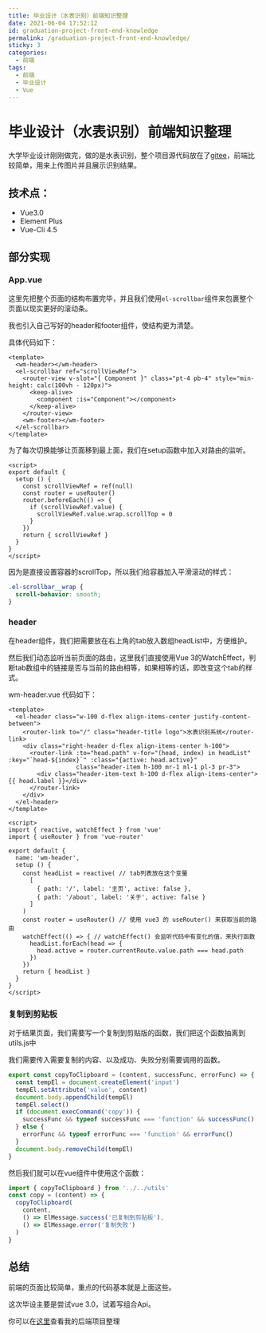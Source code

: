 ```yaml
---
title: 毕业设计（水表识别）前端知识整理
date: 2021-06-04 17:52:12
id: graduation-project-front-end-knowledge
permalink: /graduation-project-front-end-knowledge/
sticky: 3
categories:
  - 前端
tags:
  - 前端
  - 毕业设计
  - Vue
---
```


# 毕业设计（水表识别）前端知识整理

大学毕业设计刚刚做完，做的是水表识别，整个项目源代码放在了[gitee](https://gitee.com/wiidede/water-meter-frontend)，前端比较简单，用来上传图片并且展示识别结果。

## 技术点：

- Vue3.0
- Element Plus
- Vue-Cli 4.5

## 部分实现

### App.vue

这里先把整个页面的结构布置完毕，并且我们使用`el-scrollbar`组件来包裹整个页面以现实更好的滚动条。

我也引入自己写好的header和footer组件，使结构更为清楚。

具体代码如下：

``` vue
<template>
  <wm-header></wm-header>
  <el-scrollbar ref="scrollViewRef">
    <router-view v-slot="{ Component }" class="pt-4 pb-4" style="min-height: calc(100vh - 120px)">
      <keep-alive>
        <component :is="Component"></component>
      </keep-alive>
    </router-view>
    <wm-footer></wm-footer>
  </el-scrollbar>
</template>
```

为了每次切换能够让页面移到最上面，我们在setup函数中加入对路由的监听。

```vue
<script>
export default {
  setup () {
    const scrollViewRef = ref(null)
    const router = useRouter()
    router.beforeEach(() => {
      if (scrollViewRef.value) {
        scrollViewRef.value.wrap.scrollTop = 0
      }
    })
    return { scrollViewRef }
  }
}
</script>
```

因为是直接设置容器的scrollTop，所以我们给容器加入平滑滚动的样式：

```scss
.el-scrollbar__wrap {
  scroll-behavior: smooth;
}
```

### header

在header组件，我们把需要放在右上角的tab放入数组headList中，方便维护。

然后我们动态监听当前页面的路由，这里我们直接使用Vue 3的WatchEffect，判断tab数组中的链接是否与当前的路由相等，如果相等的话，即改变这个tab的样式。

wm-header.vue 代码如下：

``` vue
<template>
  <el-header class="w-100 d-flex align-items-center justify-content-between">
    <router-link to="/" class="header-title logo">水表识别系统</router-link>
    <div class="right-header d-flex align-items-center h-100">
      <router-link :to="head.path" v-for="(head, index) in headList" :key="`head-${index}`" :class="{active: head.active}"
                   class="header-item h-100 mr-1 ml-1 pl-3 pr-3">
        <div class="header-item-text h-100 d-flex align-items-center">{{ head.label }}</div>
      </router-link>
    </div>
  </el-header>
</template>

<script>
import { reactive, watchEffect } from 'vue'
import { useRouter } from 'vue-router'

export default {
  name: 'wm-header',
  setup () {
    const headList = reactive( // tab列表放在这个变量
      [
        { path: '/', label: '主页', active: false },
        { path: '/about', label: '关于', active: false }
      ]
    )
    const router = useRouter() // 使用 vue3 的 useRouter() 来获取当前的路由
    watchEffect(() => { // watchEffect() 会监听代码中有变化的值，来执行函数
      headList.forEach(head => {
        head.active = router.currentRoute.value.path === head.path
      })
    })
    return { headList }
  }
}
</script>
```

### 复制到剪贴板

对于结果页面，我们需要写一个复制到剪贴版的函数，我们把这个函数抽离到utils.js中

我们需要传入需要复制的内容、以及成功、失败分别需要调用的函数。

```js
export const copyToClipboard = (content, successFunc, errorFunc) => {
  const tempEl = document.createElement('input')
  tempEl.setAttribute('value', content)
  document.body.appendChild(tempEl)
  tempEl.select()
  if (document.execCommand('copy')) {
    successFunc && typeof successFunc === 'function' && successFunc()
  } else {
    errorFunc && typeof errorFunc === 'function' && errorFunc()
  }
  document.body.removeChild(tempEl)
}
```

然后我们就可以在vue组件中使用这个函数：

```js
import { copyToClipboard } from '../../utils'    
const copy = (content) => {
  copyToClipboard(
    content,
    () => ElMessage.success('已复制到剪贴板'),
    () => ElMessage.error('复制失败')
  )
}
```

## 总结

前端的页面比较简单，重点的代码基本就是上面这些。

这次毕设主要是尝试vue 3.0，试着写组合Api。

你可以在[这里](/graduation-project-back-end-knowledge/)查看我的后端项目整理

